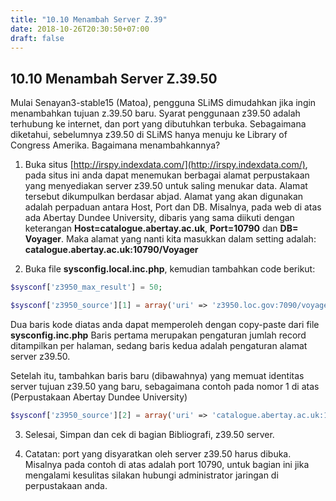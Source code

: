 ```yaml
---
title: "10.10 Menambah Server Z.39"
date: 2018-10-26T20:30:50+07:00
draft: false
---
```


## 10.10 Menambah Server Z.39.50

Mulai Senayan3-stable15 (Matoa), pengguna SLiMS dimudahkan jika ingin menambahkan tujuan z.39.50 baru. Syarat penggunaan z39.50 adalah terhubung ke internet, dan port yang dibutuhkan terbuka. Sebagaimana diketahui, sebelumnya z39.50 di SLiMS hanya menuju ke Library of Congress Amerika. Bagaimana menambahkannya?

1. Buka situs [http://irspy.indexdata.com/](http://irspy.indexdata.com/), pada situs ini anda dapat menemukan berbagai alamat perpustakaan yang menyediakan server z39.50 untuk saling menukar data. Alamat tersebut dikumpulkan berdasar abjad. Alamat yang akan digunakan adalah perpaduan antara Host, Port dan DB. Misalnya, pada web di atas ada Abertay Dundee University, dibaris yang sama diikuti dengan keterangan **Host=catalogue.abertay.ac.uk**, **Port=10790** dan **DB= Voyager**. Maka alamat yang nanti kita masukkan dalam setting adalah: **catalogue.abertay.ac.uk:10790/Voyager**

2. Buka file **sysconfig.local.inc.php**, kemudian tambahkan code berikut:

```php
$sysconf['z3950_max_result'] = 50; 

$sysconf['z3950_source'][1] = array('uri' => 'z3950.loc.gov:7090/voyager', 'name' => 'Library of Congress Voyager');
```

Dua baris kode diatas anda dapat memperoleh dengan copy-paste dari file **sysconfig.inc.php** Baris pertama merupakan pengaturan jumlah record ditampilkan per halaman, sedang baris kedua adalah pengaturan alamat server z39.50.

Setelah itu, tambahkan baris baru (dibawahnya) yang memuat identitas server tujuan z39.50 yang baru, sebagaimana contoh pada nomor 1 di atas (Perpustakaan Abertay Dundee University)

```php
$sysconf['z3950_source'][2] = array('uri' => 'catalogue.abertay.ac.uk:10790/Voyager', 'name' => 'Abertay Dundee University');
```

3. Selesai, Simpan dan cek di bagian Bibliografi, z39.50 server.

4. Catatan: port yang disyaratkan oleh server z39.50 harus dibuka. Misalnya pada contoh di atas adalah port 10790, untuk bagian ini jika mengalami kesulitas silakan hubungi administrator jaringan di perpustakaan anda.
